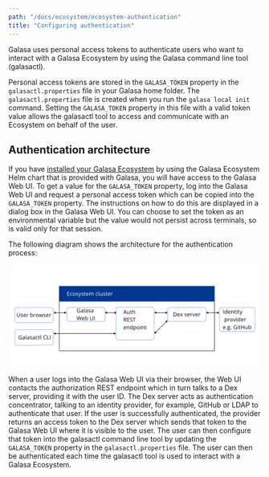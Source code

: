 ```yaml
---
path: "/docs/ecosystem/ecosystem-authentication"
title: "Configuring authentication"
---
```


Galasa uses personal access tokens to authenticate users who want to interact with a Galasa Ecosystem by using the Galasa command line tool (galasactl). 

Personal access tokens are stored in the `GALASA_TOKEN` property in the `galasactl.properties` file in your Galasa home folder. The `galasactl.properties` file is created when you run the `galasa local init` command. Setting the `GALASA_TOKEN` property in this file with a valid token value allows the galasactl tool to access and communicate with an Ecosystem on behalf of the user. 

## Authentication architecture

If you have [installed your Galasa Ecosystem](../ecosystem/ecosystem-installing-k8s) by using the Galasa Ecosystem Helm chart that is provided with Galasa, you will have access to the Galasa Web UI. To get a value for the `GALASA_TOKEN` property, log into the Galasa Web UI and request a personal access token which can be copied into the `GALASA_TOKEN` property. The instructions on how to do this are displayed in a dialog box in the Galasa Web UI. You can choose to set the token as an environmental variable but the value would not persist across terminals, so is valid only for that session.

The following diagram shows the architecture for the authentication process:

![Galasa ecosystem architecture:](ecosystem-cluster-auth.svg)


When a user logs into the Galasa Web UI via their browser, the Web UI contacts the authorization REST endpoint which in turn talks to a Dex server, providing it with the user ID. The Dex server acts as authentication concentrator, talking to an identity provider, for example, GitHub or LDAP to authenticate that user. If the user is successfully authenticated, the provider returns an access token to the Dex server which sends that token to the Galasa Web UI where it is visible to the user. The user can then configure that token into the galasactl command line tool by updating the `GALASA_TOKEN` property in the `galasactl.properties` file. The user can then be authenticated each time the galasactl tool is used to interact with a Galasa Ecosystem. 



